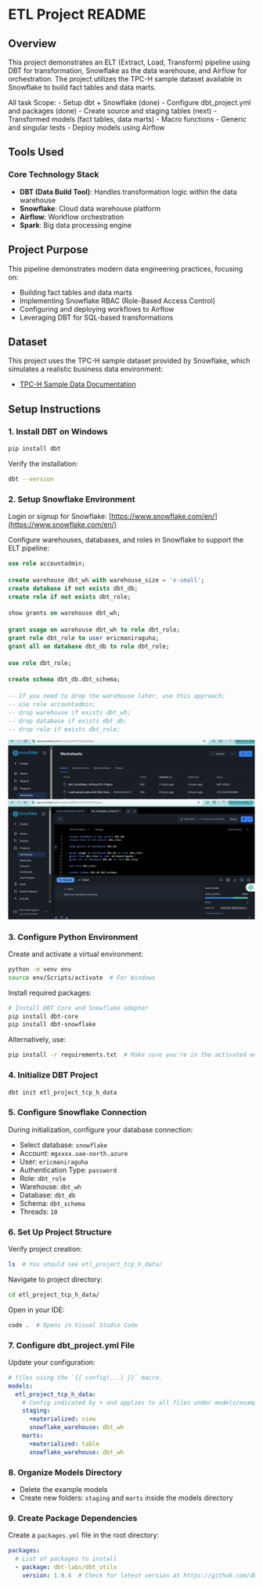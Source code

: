 # ETL Project README 

## Overview
This project demonstrates an ELT (Extract, Load, Transform) pipeline using DBT for transformation, Snowflake as the data warehouse, and Airflow for orchestration. The project utilizes the TPC-H sample dataset available in Snowflake to build fact tables and data marts.

All task Scope:
    - Setup dbt + Snowflake  (done)
    - Configure dbt_project.yml and packages (done)
    - Create source and staging tables (next)
    - Transformed models (fact tables, data marts)
    - Macro functions
    - Generic and singular tests
    - Deploy models using Airflow

## Tools Used

### Core Technology Stack
- **DBT (Data Build Tool)**: Handles transformation logic within the data warehouse
- **Snowflake**: Cloud data warehouse platform
- **Airflow**: Workflow orchestration
- **Spark**: Big data processing engine

## Project Purpose
This pipeline demonstrates modern data engineering practices, focusing on:
- Building fact tables and data marts
- Implementing Snowflake RBAC (Role-Based Access Control)
- Configuring and deploying workflows to Airflow
- Leveraging DBT for SQL-based transformations

## Dataset
This project uses the TPC-H sample dataset provided by Snowflake, which simulates a realistic business data environment:
- [TPC-H Sample Data Documentation](https://docs.snowflake.com/en/user-guide/sample-data-tpch)

## Setup Instructions

### 1. Install DBT on Windows
```bash
pip install dbt
```

Verify the installation:
```bash
dbt --version
```

### 2. Setup Snowflake Environment
Login or signup for Snowflake: [https://www.snowflake.com/en/](https://www.snowflake.com/en/)

Configure warehouses, databases, and roles in Snowflake to support the ELT pipeline:

```sql
use role accountadmin;

create warehouse dbt_wh with warehouse_size = 'x-small';
create database if not exists dbt_db;
create role if not exists dbt_role;

show grants on warehouse dbt_wh;

grant usage on warehouse dbt_wh to role dbt_role;
grant role dbt_role to user ericmaniraguha;
grant all on database dbt_db to role dbt_role;

use role dbt_role;

create schema dbt_db.dbt_schema;

-- If you need to drop the warehouse later, use this approach:
-- use role accountadmin;
-- drop warehouse if exists dbt_wh;
-- drop database if exists dbt_db;
-- drop role if exists dbt_role;
```
![Project worksheet Queries](image.png)
![aProject worksheet](image-1.png)
### 3. Configure Python Environment
Create and activate a virtual environment:
```bash
python -m venv env
source env/Scripts/activate  # For Windows
```

Install required packages:
```bash
# Install DBT Core and Snowflake adapter
pip install dbt-core
pip install dbt-snowflake
```

Alternatively, use:
```bash
pip install -r requirements.txt  # Make sure you're in the activated environment
```

### 4. Initialize DBT Project
```bash
dbt init etl_project_tcp_h_data
```

### 5. Configure Snowflake Connection
During initialization, configure your database connection:
- Select database: `snowflake`
- Account: `mgxxxx.uae-north.azure`
- User: `ericmaniraguha`
- Authentication Type: `password`
- Role: `dbt_role`
- Warehouse: `dbt_wh`
- Database: `dbt_db`
- Schema: `dbt_schema`
- Threads: `10`

### 6. Set Up Project Structure
Verify project creation:
```bash
ls  # You should see etl_project_tcp_h_data/
```

Navigate to project directory:
```bash
cd etl_project_tcp_h_data/
```

Open in your IDE:
```bash
code .  # Opens in Visual Studio Code
```

### 7. Configure dbt_project.yml File
Update your configuration:
```yaml
# files using the `{{ config(...) }}` macro.
models:
  etl_project_tcp_h_data:
    # Config indicated by + and applies to all files under models/example/
    staging:
      +materialized: view
      snowflake_warehouse: dbt_wh
    marts:
      +materialized: table
      snowflake_warehouse: dbt_wh
```

### 8. Organize Models Directory
- Delete the example models
- Create new folders: `staging` and `marts` inside the models directory

### 9. Create Package Dependencies
Create a `packages.yml` file in the root directory:
```yaml
packages:
  # List of packages to install
  - package: dbt-labs/dbt_utils
    version: 1.9.4  # Check for latest version at https://github.com/dbt-labs/dbt-core